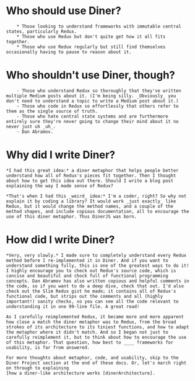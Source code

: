 # Who should use Diner?

        * Those looking to understand frameworks with immutable central states, particularly Redux.
        * Those who use Redux but don't quite get how it all fits together.
        * Those who use Redux regularly but still find themselves occasionally having to pause to reason about it.

# Who shouldn't use Diner, though?

        - Those who understand Redux so thoroughly that they've written multiple Medium posts about it. (I'm being silly. _Obviously_ you don't need to understand a topic to write a Medium post about it.)
        - Those who code in Redux so effortlessly that others refer to them as the single source of truth.
        - Those who hate central state systems and are furthermore entirely sure they're never going to change their mind about it no never just uh _uh_.
        - Dan Abramov.

# Why did I write Diner?
    *I had this great idea:* a diner metaphor that helps people better understand how all of Redux's pieces fit together. Then I thought about how to get this idea out there. Should I write a blog post explaining the way I made sense of Redux?

    *That's when I had this _weird_ idea:* I'm a coder, right? So why not explain it by coding a library? It would work _just exactly_ like Redux, but it would change the method names, and a couple of the method shapes, and include copious documentation, all to encourage the use of this diner metaphor. Thus DinerJS was born.

# How did I write Diner?
    *Very, very slowly.* I made sure to completely understand every Redux method before I re-implemented it in Diner. And if you want to understand something fully, this is one of the greatest ways to do it! I highly encourage you to check out Redux's source code, which is concise and beautiful and chock full of functional programming concepts. Dan Abramov has also written copious and helpful comments in the code, so if you want to do a deep dive, check that out. I'd also check out the Slim Redux gist he made; it contains all of Redux's functional code, but strips out the comments and all (highly important!) sanity checks, so you can see all the code relevant to understanding it in one 99-line file. A great read!

    As I carefully reimplemented Redux, it became more and more apparent how close a match the diner metaphor was to Redux, from the broad strokes of its architecture to its tiniest functions, and how to adapt the metaphor where it didn't match. And so I began not just to carefully reimplement it, but to think about how to encourage the use of this metaphor. That question, how best to ____ frameworks for usability, is far from answered.

    For more thoughts about metaphor, code, and usability, skip to the Diner Project section at the end of these docs. Or, let's march right on through to explaining
    [how a diner-like architecture works [dinerArchitecture].

[dinerArchitecture]: ./introduction/quickIntro.md
